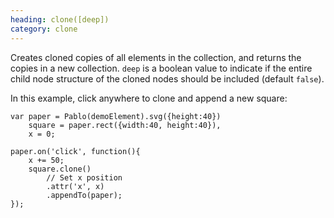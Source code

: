 ```yaml
--- 
heading: clone([deep])
category: clone
---
```


Creates cloned copies of all elements in the collection, and returns the copies in a new collection. `deep` is a boolean value to indicate if the entire child node structure of the cloned nodes should be included (default `false`).

In this example, click anywhere to clone and append a new square:

    var paper = Pablo(demoElement).svg({height:40})
        square = paper.rect({width:40, height:40}),
        x = 0;

    paper.on('click', function(){
        x += 50;
        square.clone()
            // Set x position
            .attr('x', x)
            .appendTo(paper);
    });
